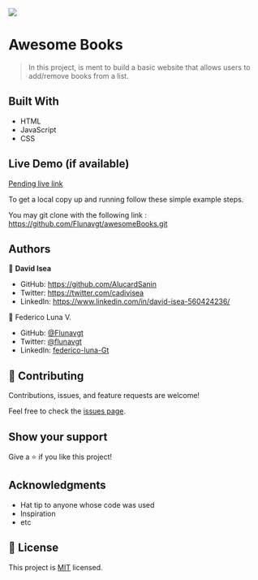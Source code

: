 ![](https://img.shields.io/badge/Microverse-blueviolet)

# Awesome Books

> In this project, is ment to build a basic website that allows users to add/remove books from a list. 

## Built With

- HTML
- JavaScript
- CSS

## Live Demo (if available)

[Pending live link](https://livedemo.com)




To get a local copy up and running follow these simple example steps.

You may git clone with the following link : https://github.com/Flunavgt/awesomeBooks.git


## Authors

👤 **David Isea**

- GitHub: https://github.com/AlucardSanin
- Twitter: https://twitter.com/cadivisea
- LinkedIn: https://www.linkedin.com/in/david-isea-560424236/

👤 Federico Luna V.

- GitHub: [@Flunavgt](https://github.com/Flunavgt)
- Twitter: [@flunavgt](https://twitter.com/flunavgt)
- LinkedIn: [federico-luna-Gt](https://linkedin.com/in/federico-luna-Gt)


## 🤝 Contributing

Contributions, issues, and feature requests are welcome!

Feel free to check the [issues page](../../issues/).

## Show your support

Give a ⭐️ if you like this project!

## Acknowledgments

- Hat tip to anyone whose code was used
- Inspiration
- etc

## 📝 License

This project is [MIT](./MIT.md) licensed.

